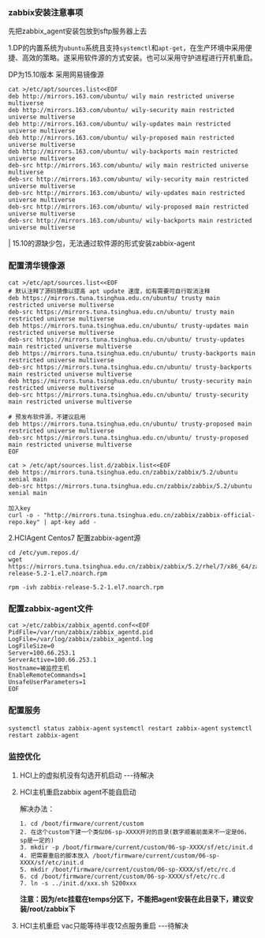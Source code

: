 ### zabbix安装注意事项

先把zabbix_agent安装包放到sftp服务器上去

1.DP的内置系统为`ubuntu`系统且支持`systemctl`和`apt-get`，在生产环境中采用便捷、高效的策略。遂采用软件源的方式安装。也可以采用守护进程进行开机重启。

DP为15.10版本
采用网易镜像源

```shell
cat >/etc/apt/sources.list<<EOF
deb http://mirrors.163.com/ubuntu/ wily main restricted universe multiverse
deb http://mirrors.163.com/ubuntu/ wily-security main restricted universe multiverse
deb http://mirrors.163.com/ubuntu/ wily-updates main restricted universe multiverse
deb http://mirrors.163.com/ubuntu/ wily-proposed main restricted universe multiverse
deb http://mirrors.163.com/ubuntu/ wily-backports main restricted universe multiverse
deb-src http://mirrors.163.com/ubuntu/ wily main restricted universe multiverse
deb-src http://mirrors.163.com/ubuntu/ wily-security main restricted universe multiverse
deb-src http://mirrors.163.com/ubuntu/ wily-updates main restricted universe multiverse
deb-src http://mirrors.163.com/ubuntu/ wily-proposed main restricted universe multiverse
deb-src http://mirrors.163.com/ubuntu/ wily-backports main restricted universe multiverse
```
| 15.10的源缺少包，无法通过软件源的形式安装zabbix-agent


### **配置清华镜像源**
```shell
cat >/etc/apt/sources.list<<EOF
# 默认注释了源码镜像以提高 apt update 速度，如有需要可自行取消注释
deb https://mirrors.tuna.tsinghua.edu.cn/ubuntu/ trusty main restricted universe multiverse
deb-src https://mirrors.tuna.tsinghua.edu.cn/ubuntu/ trusty main restricted universe multiverse
deb https://mirrors.tuna.tsinghua.edu.cn/ubuntu/ trusty-updates main restricted universe multiverse
deb-src https://mirrors.tuna.tsinghua.edu.cn/ubuntu/ trusty-updates main restricted universe multiverse
deb https://mirrors.tuna.tsinghua.edu.cn/ubuntu/ trusty-backports main restricted universe multiverse
deb-src https://mirrors.tuna.tsinghua.edu.cn/ubuntu/ trusty-backports main restricted universe multiverse
deb https://mirrors.tuna.tsinghua.edu.cn/ubuntu/ trusty-security main restricted universe multiverse
deb-src https://mirrors.tuna.tsinghua.edu.cn/ubuntu/ trusty-security main restricted universe multiverse

# 预发布软件源，不建议启用
deb https://mirrors.tuna.tsinghua.edu.cn/ubuntu/ trusty-proposed main restricted universe multiverse
deb-src https://mirrors.tuna.tsinghua.edu.cn/ubuntu/ trusty-proposed main restricted universe multiverse
EOF
```

```shell
cat > /etc/apt/sources.list.d/zabbix.list<<EOF
deb https://mirrors.tuna.tsinghua.edu.cn/zabbix/zabbix/5.2/ubuntu xenial main
deb-src https://mirrors.tuna.tsinghua.edu.cn/zabbix/zabbix/5.2/ubuntu xenial main

加入key
curl -o - "http://mirrors.tuna.tsinghua.edu.cn/zabbix/zabbix-official-repo.key" | apt-key add -
```
2.HCIAgent
Centos7 配置zabbix-agent源
```shell
cd /etc/yum.repos.d/
wget https://mirrors.tuna.tsinghua.edu.cn/zabbix/zabbix/5.2/rhel/7/x86_64/zabbix-release-5.2-1.el7.noarch.rpm

rpm -ivh zabbix-release-5.2-1.el7.noarch.rpm
```


### **配置zabbix-agent文件**
```shell
cat >/etc/zabbix/zabbix_agentd.conf<<EOF
PidFile=/var/run/zabbix/zabbix_agentd.pid
LogFile=/var/log/zabbix/zabbix_agentd.log
LogFileSize=0
Server=100.66.253.1
ServerActive=100.66.253.1
Hostname=被监控主机
EnableRemoteCommands=1
UnsafeUserParameters=1
EOF

```
### **配置服务**
`systemctl status zabbix-agent`
`systemctl restart zabbix-agent`
`systemctl restart zabbix-agent`







### 监控优化
1. HCI上的虚拟机没有勾选开机启动  ---待解决

2. HCI主机重启zabbix agent不能自启动
   
    解决办法：
    ```shell
    1. cd /boot/firmware/current/custom
    2. 在这个custom下建一个类似06-sp-XXXX开对的目录(数字顺着前面来不一定是06，sp是一定的)
    3. mkdir -p /boot/firmware/current/custom/06-sp-XXXX/sf/etc/init.d
    4. 把需要重启的脚本放入 /boot/firmware/current/custom/06-sp-XXXX/sf/etc/init.d
    5. mkdir /boot/firmware/current/custom/06-sp-XXXX/sf/etc/rc.d
    6. cd /boot/firmware/current/custom/06-sp-XXXX/sf/etc/rc.d
    7. ln -s ../init.d/xxx.sh S200xxx
    ```
   **注意：因为/etc挂载在temps分区下，不能把agent安装在此目录下，建议安装/root/zabbix下**
3. HCI主机重启 vac只能等待半夜12点服务重启 ---待解决

